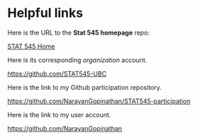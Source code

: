 # Helpful links

Here is the URL to the __Stat 545 homepage__ repo: 

[STAT 545 Home](https://github.com/STAT545-UBC/STAT545-home)

Here is its  corresponding _organization_ account.

https://github.com/STAT545-UBC

Here is the link to my Github participation repository.

https://github.com/NarayanGopinathan/STAT545-participation

Here is the  link to my user account.

https://github.com/NarayanGopinathan
